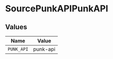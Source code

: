# SourcePunkAPIPunkAPI


## Values

| Name       | Value      |
| ---------- | ---------- |
| `PUNK_API` | punk-api   |